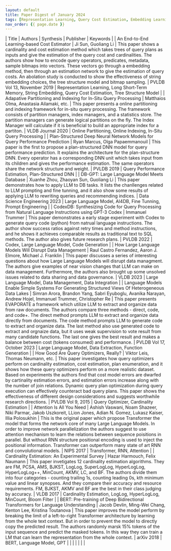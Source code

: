 ```yaml
---
layout: default
title: Paper Digest of January 2024
tags: [Representation Learning, Query Cost Estimation, Embedding Learning, AI4DB]
nav_order: {{ page.date }}
---
```


| Title                                                                                                | Authors                                                                                                                  | Synthesis                                                                                                                                                                                                                                                                                                                                                                                                                                                                                                                                                                                                | Publisher                     | Keywords                                                                                                       |
| An End-to-End Learning-based Cost Estimator                                                          | Ji Sun, Guoliang Li                                                                                                      | This paper shows a cardinality and cost estimation method which takes trees of query plans as inputs and give the estimation of the query cost and cardinalities. The authors show how to encode query operators, predicates, metadata, sample bitmaps into vectors. These vectors go through a embedding method, then through an estimation network to give the estimation of query costs. An abolation study is conducted to show the effectiveness of string embedding choices, the tree structure model and bitmap sampling.                                                                         | PVLDB Vol 13, November 2019   | Representation Learning, Long Short-Term Memory, String Embedding, Query Cost Estimation, Tree Structure Model |
| Adapative Partitioning and Indexing for In-Situ Query Processing                                     | Matthaios Olma, Anastasia Ailamaki, etc.                                                                                 | This paper presents a online partitioning and indexing framework for in-situ query processing. The framework consists of partition managers, index managers, and a statistics store. The partition managers can generate logical partitions on the fly. The Index Manager will calculate if it is beneficial to build an appropriate index for a partiton.                                                                                                                                                                                                                                               | VLDB Journal 2020             | Online Partitioning, Online Indexing, In-Situ Query Processing                                                 |
| Plan-Structured Deep Neural Network Models for Query Performance Prediction                          | Ryan Marcus, Olga Papaemmanouil                                                                                          | This paper is the first to propose a plan-structured DNN model for query performance prediction. It explains the architecture for the plan-structure DNN. Every operator has a corresponding DNN unit which takes input from its children and gives the performance estimation. The same operators share the network structure and weight.                                                                                                                                                                                                                                                               | PVLDB 2019                    | Query Performance Estimation, Plan-Structured DNN                                                              |
| DB-GPT: Large Language Model Meets Database                                                          | Xuanhe Zhou, Zhaoyan Sun, Guoliang Li                                                                                    | This paper demonstrates how to apply LLM to DB tasks. It lists the chanllenges related to LLM prompting and fine tunning, and it also show some results of applying LLM to rewriting queries and recommending indices.                                                                                                                                                                                                                                                                                                                                                                                   | Data Science Engineering 2023 | Large Language Model, AI4DB, Fine Tunning, Prompt Engineering                                                  |
| CodexDB: Synthesizing Code for Query Processing from Natural Language Instructions using GPT-3 Codex | Immanuel Trummer                                                                                                         | This paper demonstrates a early stage experiment with Codex to generate query code (python) from natrual language instructions. The author show success ratios against retry times and method instructions, and he shows it achieves comparable results as traditional text to SQL methods. The author also gives future research plans.                                                                                                                                                                                                                                                                 | PVLDB 2022                    | Codex, Large Language Model, Code Generation                                                                   |
| How Large Language Models Will Disrupt Data Management                                               | Raul Castro Fernandez, Aaron J. Elmore, Michael J. Franklin                                                              | This paper discusses a series of interesting questions about how Large Language Models will disrupt data managment. The authors give examples of near vision changes that LLM can make on data management. Furthermore, the authors also brought up some unsolved issues related to data sharing and data governance.                                                                                                                                                                                                                                                                                    | VLDB 2023                     | Large Language Model, Data Management, Data Integration                                                        |
| Language Models Enable Simple Systems For Generating Structured Views Of Heterogeneous Data Lakes    | Simran Arora, Brandon Yang, Sabri Eyuboglu, Avanika Narayan, Andrew Hojel, Immanuel Trummer, Christopher Re              | This paper presents EVAPORATE a framework which utilize LLM to extract and organize data from raw documents. The authors compare three methods - direct, code, and code+. The direct method prompts LLM to extract and organize data directly from documents. The code method prompts LLM to generate code to extract and organize data. The last method also use generated code to extract and orgnaize data, but it uses weak supervision to vote result from many candidate functions. The last one gives the best result and makes a balance between cost (tokens consumed) and performance.         | PVLDB Vol 17, October 2023    | Large Language Model, Data Extraction, Function Generation                                                     |
| How Good Are Query Optimizers, Really?                                                               | Viktor Leis, Thomas Neumann, etc.                                                                                        | This paper investigates how query optimizers perform on cardinality estimation, cost estimation, plan enumeration, and it shows how these query optimizers perform on a more realistic dataset. Based on experiments the authors find that cost model errors are dwarfed by cartinality estimation errors, and estimation errors increase along with the number of join relations. Dynamic query plan optimization during query execution can effectively counteract bad query plans. This paper shows the effectiveness of different design considerations and suggests worthwhile research directions. | PVLDB Vol 9, 2015             | Query Optimizer, Cardinality Estimation                                                                        |
| Attention Is All You Need                                                                            | Ashish Vaswani, Noam Shazeer, Niki Parmar, Jakob Uszkoreit, LLion Jones, Adian N. Gomez, Lukasz Kaiser, Illia Polosukhin | This is the original paper which propose Transformer the model that forms the network core of many Large Language Models. In order to improve network parallelization the authors suggest to use attention mechanism to learn the relations between sequence poisitions in parallel. But without RNN structure positional encoding is used to inject the positional information. Transformer can outperform many state of art RNN and convolutional models.                                                                                                                                              | NIPS 2017                     | Transformer, RNN, Attention                                                                                    |
| Cardinality Estimation: An Experimental Survey                                                       | Hazar Harmouch, Felix Naumann                                                                                            | This paper invetigates 12 cardinality estimation algorithms. They are FM, PCSA, AMS, BJKST, LogLog, SuperLogLog, HyperLogLog, HyperLogLog++, MinCount, AKMV, LC, and BF. The authors divide them into four categories - counting trailing 1s, counting leading 0s, kth minimum value and linear synopses. And they compare their accuracy and resource requirements. FM, BJKST, AKMV and BF are the best in their class judging by accuracy.                                                                                                                                                             | VLDB 2017                     | Cardinality Estimation, LogLog, HyperLogLog, MinCount, Bloom Filter                                            |
| BERT: Pre-training of Deep Bidirectional Transformers for Language Understanding                     | Jacob Devlin, Ming-Wei Chang, Kenton Lee, Kristina Toutanova                                                             | This paper improves the model perform by breaking the limit of a left-to-right Transformer architecture by learning from the whole text context. But in order to prevent the model to directly copy the predicted result. The authors randomly marsk 15% tokens of the input sequence and predict the masked tokens. In this way they can train a LM that can learn the representation from the whole context.                                                                                                                                                                                           | arXiv 2018                    | BERT, Language Model, GPT                                                                                      |
|                                                                                                      |                                                                                                                          |                                                                                                                                                                                                                                                                                                                                                                                                                                                                                                                                                                                                          |                               |                                                                                                                |

